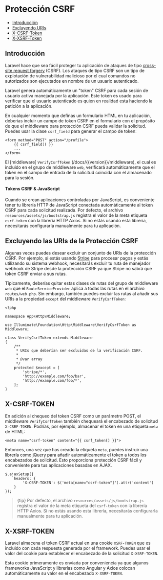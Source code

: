 # Protección CSRF

- [Introducción](#csrf-introduction)
- [Excluyendo URIs](#csrf-excluding-uris)
- [X-CSRF-Token](#csrf-x-csrf-token)
- [X-XSRF-Token](#csrf-x-xsrf-token)

<a name="csrf-introduction"></a>
## Introducción

Laravel hace que sea fácil proteger tu aplicación de ataques de tipo [cross-site request forgery](https://en.wikipedia.org/wiki/Cross-site_request_forgery) (CSRF). Los ataques de tipo CSRF son un tipo de explotación de vulnerabilidad malicioso por el cual comandos no autorizados son ejecutados en nombre de un usuario autenticado.

Laravel genera automáticamente un "token" CSRF para cada sesión de usuario activa manejada por la aplicación. Este token es usado para verificar que el usuario autenticado es quien en realidad esta haciendo la petición a la aplicación.

En cualquier momento que definas un formulario HTML en tu aplicación, deberías incluir un campo de token CSRF en el formulario con el propósito de que el middleware para protección CSRF pueda validar la solicitud. Puedes usar la clase `csrf_field` para generar el campo de token:

    <form method="POST" action="/profile">
        {{ csrf_field() }}
        ...
    </form>

El [middleware] `VerifyCsrfToken` (/docs/{{version}}/middleware), el cual es incluido en el grupo de middleware `web`, verificará automáticamente que el token en el campo de entrada de la solicitud coincida con el almacenado para la sesión.

#### Tokens CSRF & JavaScript

Cuando se crean aplicaciones controladas por JavaScript, es conveniente tener tu librería HTTP de JavaScript conectada automáticamente al token CSRF para cada solicitud realizada. Por defecto, el archivo `resources/assets/js/bootstrap.js` registra el valor de la meta etiqueta `csrf-token` con la librería HTTP Axios. Si no estás usando esta librería, necesitarás configurarla manualmente para tu aplicación.

<a name="csrf-excluding-uris"></a>
## Excluyendo las URIs de la Protección CSRF

Algunas veces puedes desear excluir un conjunto de URIs de la protección CSRF. Por ejemplo, si estás usando [Stripe](https://stripe.com) para procesar pagos y estás utilizando su sistema webhook, necesitarás excluir tu ruta de manejador webhook de Stripe desde la protección CSRF ya que Stripe no sabrá que token CSRF enviar a sus rutas.

Típicamente, deberías quitar estas clases de rutas del grupo de middleware `web` que el `RouteServiceProvider` aplica a todas las rutas en el archivo `routes/web.php`. Sin embargo, también puedes excluir las rutas al añadir sus URIs a la propiedad `except` del middleware `VerifyCsrfToken`:

    <?php

    namespace App\Http\Middleware;

    use Illuminate\Foundation\Http\Middleware\VerifyCsrfToken as Middleware;

    class VerifyCsrfToken extends Middleware
    {
        /**
         * URIs que deberían ser excluidas de la verificación CSRF.
         *
         * @var array
         */
        protected $except = [
            'stripe/*',
            'http://example.com/foo/bar',
            'http://example.com/foo/*',
        ];
    }

<a name="csrf-x-csrf-token"></a>
## X-CSRF-TOKEN

En adición al chequeo del token CSRF como un parámetro POST, el middleware `VerifyCsrfToken` también chequeará el encabezado de solicitud `X-CSRF-TOKEN`. Podrías, por ejemplo, almacenar el token en una etiqueta `meta` de HTML:

    <meta name="csrf-token" content="{{ csrf_token() }}">

Entonces, una vez que has creado la etiqueta `meta`, puedes instruir una librería como jQuery para añadir automáticamente el token a todos los encabezados de solicitud.  Esto proporciona protección CSRF fácil y conveniente para tus aplicaciones basadas en AJAX.

    $.ajaxSetup({
        headers: {
            'X-CSRF-TOKEN': $('meta[name="csrf-token"]').attr('content')
        }
    });

> {tip} Por defecto, el archivo `resources/assets/js/bootstrap.js` registra el valor de la meta etiqueta del `csrf-token` con la librería HTTP Axios. Si no estás usando esta librería, necesitarás configurarla manualmente para tu aplicación.

<a name="csrf-x-xsrf-token"></a>
## X-XSRF-TOKEN

Laravel almacena el token CSRF actual en una cookie `XSRF-TOKEN` que es incluido con cada respuesta generada por el framework. Puedes usar el valor del cookie para establecer el encabezado de la solicitud `X-XSRF-TOKEN`.

Esta cookie primeramente es enviada por conveniencia ya que algunos frameworks JavaScript y librerías como Angular y Axios colocan automáticamente su valor en el encabezado `X-XSRF-TOKEN`.
